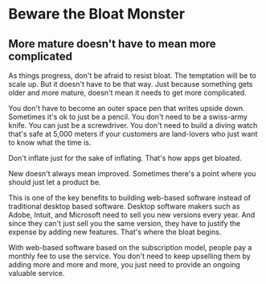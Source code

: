 Beware the Bloat Monster
========================

More mature doesn\'t have to mean more complicated
--------------------------------------------------

As things progress, don\'t be afraid to resist bloat. The temptation
will be to scale up. But it doesn\'t have to be that way. Just because
something gets older and more mature, doesn\'t mean it needs to get more
complicated.

You don\'t have to become an outer space pen that writes upside down.
Sometimes it\'s ok to just be a pencil. You don\'t need to be a
swiss-army knife. You can just be a screwdriver. You don\'t need to
build a diving watch that\'s safe at 5,000 meters if your customers are
land-lovers who just want to know what the time is.

Don\'t inflate just for the sake of inflating. That\'s how apps get
bloated.

New doesn\'t always mean improved. Sometimes there\'s a point where you
should just let a product be.

This is one of the key benefits to building web-based software instead
of traditional desktop based software. Desktop software makers such as
Adobe, Intuit, and Microsoft need to sell you new versions every year.
And since they can\'t just sell you the same version, they have to
justify the expense by adding new features. That\'s where the bloat
begins.

With web-based software based on the subscription model, people pay a
monthly fee to use the service. You don\'t need to keep upselling them
by adding more and more and more, you just need to provide an ongoing
valuable service.
